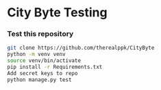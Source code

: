 # City Byte Testing

### Test this repository
```bash
git clone https://github.com/therealppk/CityByte
python -m venv venv
source venv/bin/activate
pip install -r Requirements.txt
Add secret keys to repo
python manage.py test
```
